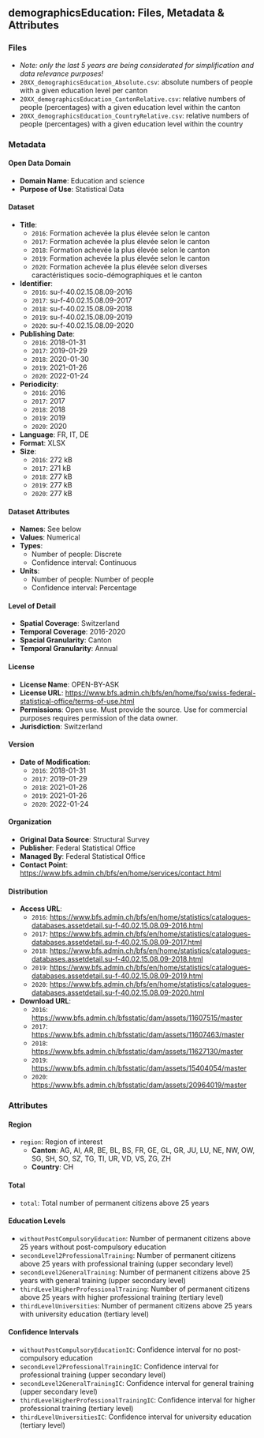 ## demographicsEducation: Files, Metadata & Attributes

### **Files**
- *Note: only the last 5 years are being considerated for simplification and data relevance purposes!*
- ```20XX_demographicsEducation_Absolute.csv```: absolute numbers of people with a given education level per canton
- ```20XX_demographicsEducation_CantonRelative.csv```: relative numbers of people (percentages) with a given education level within the canton
- ```20XX_demographicsEducation_CountryRelative.csv```: relative numbers of people (percentages) with a given education level within the country

### Metadata

#### Open Data Domain
- **Domain Name**: Education and science
- **Purpose of Use**: Statistical Data

#### Dataset
- **Title**: 
  - ```2016```: Formation achevée la plus élevée selon le canton
  - ```2017```: Formation achevée la plus élevée selon le canton
  - ```2018```: Formation achevée la plus élevée selon le canton
  - ```2019```: Formation achevée la plus élevée selon le canton
  - ```2020```: Formation achevée la plus élevée selon diverses caractéristiques socio-démographiques et le canton
- **Identifier**:
  - ```2016```: su-f-40.02.15.08.09-2016
  - ```2017```: su-f-40.02.15.08.09-2017
  - ```2018```: su-f-40.02.15.08.09-2018
  - ```2019```: su-f-40.02.15.08.09-2019
  - ```2020```: su-f-40.02.15.08.09-2020
- **Publishing Date**:
  - ```2016```: 2018-01-31
  - ```2017```: 2019-01-29
  - ```2018```: 2020-01-30
  - ```2019```: 2021-01-26
  - ```2020```: 2022-01-24
- **Periodicity**:
  - ```2016```: 2016
  - ```2017```: 2017
  - ```2018```: 2018
  - ```2019```: 2019
  - ```2020```: 2020
- **Language**: FR, IT, DE
- **Format**: XLSX
- **Size**: 
  - ```2016```: 272 kB
  - ```2017```: 271 kB
  - ```2018```: 277 kB
  - ```2019```: 277 kB
  - ```2020```: 277 kB

#### Dataset Attributes
- **Names**: See below
- **Values**: Numerical
- **Types**:
  - Number of people: Discrete
  - Confidence interval: Continuous
- **Units**:
  - Number of people: Number of people
  - Confidence interval: Percentage

#### Level of Detail
- **Spatial Coverage**: Switzerland
- **Temporal Coverage**: 2016-2020
- **Spacial Granularity**: Canton
- **Temporal Granularity**: Annual

#### License
- **License Name**: OPEN-BY-ASK
- **License URL**: https://www.bfs.admin.ch/bfs/en/home/fso/swiss-federal-statistical-office/terms-of-use.html
- **Permissions**: Open use. Must provide the source. Use for commercial purposes requires permission of the data owner.
- **Jurisdiction**: Switzerland

#### Version
- **Date of Modification**:
  - ```2016```: 2018-01-31
  - ```2017```: 2019-01-29
  - ```2018```: 2021-01-26
  - ```2019```: 2021-01-26
  - ```2020```: 2022-01-24

#### Organization
- **Original Data Source**: Structural Survey
- **Publisher**: Federal Statistical Office
- **Managed By**: Federal Statistical Office
- **Contact Point**: https://www.bfs.admin.ch/bfs/en/home/services/contact.html

#### Distribution
- **Access URL**:
  - ```2016```: https://www.bfs.admin.ch/bfs/en/home/statistics/catalogues-databases.assetdetail.su-f-40.02.15.08.09-2016.html
  - ```2017```: https://www.bfs.admin.ch/bfs/en/home/statistics/catalogues-databases.assetdetail.su-f-40.02.15.08.09-2017.html
  - ```2018```: https://www.bfs.admin.ch/bfs/en/home/statistics/catalogues-databases.assetdetail.su-f-40.02.15.08.09-2018.html
  - ```2019```: https://www.bfs.admin.ch/bfs/en/home/statistics/catalogues-databases.assetdetail.su-f-40.02.15.08.09-2019.html
  - ```2020```: https://www.bfs.admin.ch/bfs/en/home/statistics/catalogues-databases.assetdetail.su-f-40.02.15.08.09-2020.html  
- **Download URL**:
  - ```2016```: https://www.bfs.admin.ch/bfsstatic/dam/assets/11607515/master
  - ```2017```: https://www.bfs.admin.ch/bfsstatic/dam/assets/11607463/master
  - ```2018```: https://www.bfs.admin.ch/bfsstatic/dam/assets/11627130/master
  - ```2019```: https://www.bfs.admin.ch/bfsstatic/dam/assets/15404054/master
  - ```2020```: https://www.bfs.admin.ch/bfsstatic/dam/assets/20964019/master

### Attributes

#### Region
- ```region```: Region of interest 
  - **Canton**: AG, AI, AR, BE, BL, BS, FR, GE, GL, GR, JU, LU, NE, NW, OW, SG, SH, SO, SZ, TG, TI, UR, VD, VS, ZG, ZH 
  - **Country**: CH 

#### Total
- ```total```: Total number of permanent citizens above 25 years

#### Education Levels
- ```withoutPostCompulsoryEducation```: Number of permanent citizens above 25 years without post-compulsory education
- ```secondLevel2ProfessionalTraining```: Number of permanent citizens above 25 years with professional training (upper secondary level)
- ```secondLevel2GeneralTraining```: Number of permanent citizens above 25 years with general training (upper secondary level)
- ```thirdLevelHigherProfessionalTraining```: Number of permanent citizens above 25 years with higher professional training (tertiary level)
- ```thirdLevelUniversities```: Number of permanent citizens above 25 years with university education (tertiary level)

#### Confidence Intervals
- ```withoutPostCompulsoryEducationIC```: Confidence interval for no post-compulsory education
- ```secondLevel2ProfessionalTrainingIC```: Confidence interval for professional training (upper secondary level)
- ```secondLevel2GeneralTrainingIC```: Confidence interval for general training (upper secondary level)
- ```thirdLevelHigherProfessionalTrainingIC```: Confidence interval for higher professional training (tertiary level)
- ```thirdLevelUniversitiesIC```: Confidence interval for university education (tertiary level)
